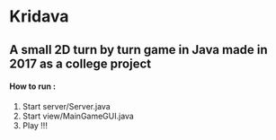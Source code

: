 # Kridava
## A small 2D turn by turn game in Java made in 2017 as a college project

#### How to run : 
1) Start server/Server.java
2) Start view/MainGameGUI.java
3) Play !!!
